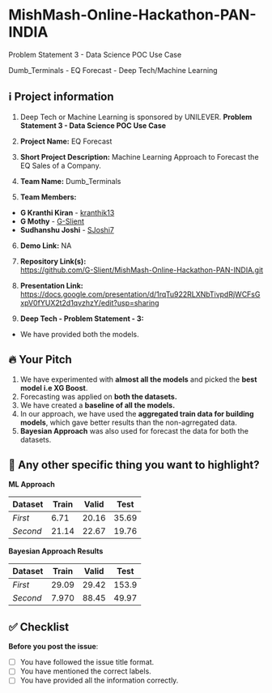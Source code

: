 # MishMash-Online-Hackathon-PAN-INDIA
Problem Statement 3 - Data Science POC Use Case

Dumb_Terminals - EQ Forecast - Deep Tech/Machine Learning

## ℹ️ Project information


 1. Deep Tech or Machine Learning is sponsored by UNILEVER.
     **Problem Statement 3 - Data Science POC Use Case**

2. **Project Name:**  EQ Forecast

3. **Short Project Description:** Machine Learning Approach to Forecast the EQ Sales of a Company.

4. **Team Name:** Dumb_Terminals

5. **Team Members:**   

* **G Kranthi Kiran** - [kranthik13](https://github.com/kranthik13)
* **G Mothy** - [G-Slient](https://github.com/G-Slient)
* **Sudhanshu Joshi** - [SJoshi7](https://github.com/SJoshi7)

6. **Demo Link:** NA

7. **Repository Link(s):**  
https://github.com/G-Slient/MishMash-Online-Hackathon-PAN-INDIA.git

8. **Presentation Link:**  https://docs.google.com/presentation/d/1rqTu922RLXNbTivpdRjWCFsGxpV0fYUX2t2d1qvzhzY/edit?usp=sharing

9. **Deep Tech - Problem Statement - 3:** 
- We have provided both the models.


## 🔥 Your Pitch
1. We have experimented with **almost all the models** and picked the **best model i.e XG Boost**.
2. Forecasting was applied on **both the datasets.**
3. We have created a **baseline of all the models.**
4. In our approach, we have used the **aggregated train data for building models**, which gave better results than the non-agrregated data.
5. **Bayesian Approach** was also used for forecast the data for both the datasets.


## 🔦 Any other specific thing you want to highlight?

**ML Approach**

Dataset | Train | Valid | Test
--- | --- | --- | ---
*First* | 6.71 | 20.16 | 35.69
*Second* | 21.14 | 22.67 | 19.76

**Bayesian Approach Results**

Dataset | Train | Valid | Test
--- | --- | --- | ---
*First* | 29.09 | 29.42 | 153.9
*Second* | 7.970 | 88.45 | 49.97


## ✅ Checklist


**Before you post the issue**:
- [ ] You have followed the issue title format.
- [ ] You have mentioned the correct labels.
- [ ] You have provided all the information correctly.
